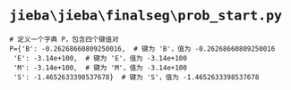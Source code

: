 # `jieba\jieba\finalseg\prob_start.py`

```
# 定义一个字典 P，包含四个键值对
P={'B': -0.26268660809250016,  # 键为 'B'，值为 -0.26268660809250016
 'E': -3.14e+100,  # 键为 'E'，值为 -3.14e+100
 'M': -3.14e+100,  # 键为 'M'，值为 -3.14e+100
 'S': -1.4652633398537678}  # 键为 'S'，值为 -1.4652633398537678
```